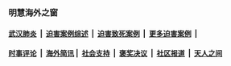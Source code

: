 
### 明慧海外之窗

####  [武汉肺炎](indexes/365.md?t=05262101) &nbsp;|&nbsp;  [迫害案例综述](indexes/328.md?t=05262101) &nbsp;|&nbsp; [迫害致死案例](indexes/277.md?t=05262101)  &nbsp;|&nbsp; [更多迫害案例](indexes/81.md?t=05262101)  &nbsp;|&nbsp; 
####  [时事评论](indexes/19.md?t=05262101) &nbsp;|&nbsp; [海外简讯](indexes/245.md?t=05262101)&nbsp;|&nbsp;  [社会支持](indexes/140.md?t=05262101) &nbsp;|&nbsp; [褒奖决议](indexes/282.md?t=05262101) &nbsp;|&nbsp; [社区报道](indexes/91.md?t=05262101)  &nbsp;|&nbsp; [天人之间](indexes/78.md?t=05262101) 

